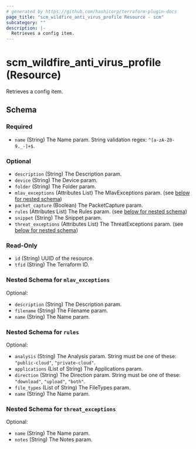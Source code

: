```yaml
---
# generated by https://github.com/hashicorp/terraform-plugin-docs
page_title: "scm_wildfire_anti_virus_profile Resource - scm"
subcategory: ""
description: |-
  Retrieves a config item.
---
```


# scm_wildfire_anti_virus_profile (Resource)

Retrieves a config item.



<!-- schema generated by tfplugindocs -->
## Schema

### Required

- `name` (String) The Name param. String validation regex: `^[a-zA-Z0-9._-]+$`.

### Optional

- `description` (String) The Description param.
- `device` (String) The Device param.
- `folder` (String) The Folder param.
- `mlav_exceptions` (Attributes List) The MlavExceptions param. (see [below for nested schema](#nestedatt--mlav_exceptions))
- `packet_capture` (Boolean) The PacketCapture param.
- `rules` (Attributes List) The Rules param. (see [below for nested schema](#nestedatt--rules))
- `snippet` (String) The Snippet param.
- `threat_exceptions` (Attributes List) The ThreatExceptions param. (see [below for nested schema](#nestedatt--threat_exceptions))

### Read-Only

- `id` (String) UUID of the resource.
- `tfid` (String) The Terraform ID.

<a id="nestedatt--mlav_exceptions"></a>
### Nested Schema for `mlav_exceptions`

Optional:

- `description` (String) The Description param.
- `filename` (String) The Filename param.
- `name` (String) The Name param.


<a id="nestedatt--rules"></a>
### Nested Schema for `rules`

Optional:

- `analysis` (String) The Analysis param. String must be one of these: `"public-cloud"`, `"private-cloud"`.
- `applications` (List of String) The Applications param.
- `direction` (String) The Direction param. String must be one of these: `"download"`, `"upload"`, `"both"`.
- `file_types` (List of String) The FileTypes param.
- `name` (String) The Name param.


<a id="nestedatt--threat_exceptions"></a>
### Nested Schema for `threat_exceptions`

Optional:

- `name` (String) The Name param.
- `notes` (String) The Notes param.
